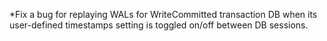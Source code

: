 *Fix a bug for replaying WALs for WriteCommitted transaction DB when its user-defined timestamps setting is toggled on/off between DB sessions.